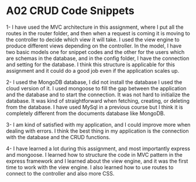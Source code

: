 # A02 CRUD Code Snippets

1- I have used the MVC architecture in this assignment, where I put all the routes in the router folder, and then when a request is coming it is moving to the controller to decide which view it will take. I used the view engine to produce different views depending on the controller. In the model, I have two basic models one for snippet codes and the other for the users which are schemas in the database, and in the config folder, I have the connection and setting for the database. I think this structure is applicable for this assignment and it could do a good job even if the application scales up. 

2- I used the MongoDB database, I did not install the database I used the cloud version of it. I used mongoose to fill the gap between the application and the database and to start the connection. It was not hard to initialize the database. It was kind of straightforward when fetching, creating, or deleting from the database. I have used MySql in a previous course but I think it is completely different from the documents database like MongoDB. 

3- I am kind of satisfied with my application, and I could improve more when dealing with errors. I think the best thing in my application is the connection with the database and the CRUD functions. 

4- I have learned a lot during this assignment, and most importantly express and mongoose. I learned how to structure the code in MVC pattern in the express framework and I learned about the view engine, and it was the first time to work with the view engine. I also learned how to use routes to connect to the controller and also more CSS.  
